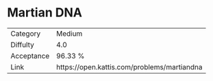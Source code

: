 # Martian DNA

<table>
    <tr>
        <td>Category</td>
        <td>Medium</td>
    </tr>
    <tr>
        <td>Diffulty</td>
        <td>4.0</td>
    </tr>
    <tr>
        <td>Acceptance</td>
        <td>96.33 %</td>
    </tr>
    <tr>
        <td>Link</td>
        <td>https://open.kattis.com/problems/martiandna</td>
    </tr>
</table>
